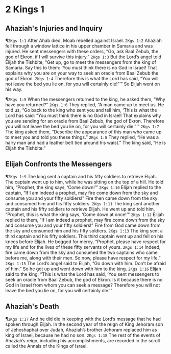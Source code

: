 # 2 Kings 1

## Ahaziah's Injuries and Inquiry
¶`2Kgs 1:1` After Ahab died, Moab rebelled against Israel.
`2Kgs 1:2` Ahaziah fell through a window lattice in his upper chamber in Samaria and was injured. He sent messengers with these orders, “Go, ask Baal Zebub, the god of Ekron, if I will survive this injury.”
`2Kgs 1:3` But the Lord’s angel told Elijah the Tishbite, “Get up, go to meet the messengers from the king of Samaria. Say this to them: ‘You must think there is no God in Israel! That explains why you are on your way to seek an oracle from Baal Zebub the god of Ekron.
`2Kgs 1:4` Therefore this is what the Lord has said, “You will not leave the bed you lie on, for you will certainly die!”’” So Elijah went on his way.

¶`2Kgs 1:5` When the messengers returned to the king, he asked them, “Why have you returned?”
`2Kgs 1:6` They replied, “A man came up to meet us. He told us, “Go back to the king who sent you and tell him, ‘This is what the Lord has said: “You must think there is no God in Israel! That explains why you are sending for an oracle from Baal Zebub, the god of Ekron. Therefore you will not leave the bed you lie on, for you will certainly die.”’”
`2Kgs 1:7` The king asked them, “Describe the appearance of this man who came up to meet you and told you these things.”
`2Kgs 1:8` They replied, “He was a hairy man and had a leather belt tied around his waist.” The king said, “He is Elijah the Tishbite.”

## Elijah Confronts the Messengers
¶`2Kgs 1:9` The king sent a captain and his fifty soldiers to retrieve Elijah. The captain went up to him, while he was sitting on the top of a hill. He told him, “Prophet, the king says, ‘Come down!’”
`2Kgs 1:10` Elijah replied to the captain, “If I am indeed a prophet, may fire come down from the sky and consume you and your fifty soldiers!” Fire then came down from the sky and consumed him and his fifty soldiers.
`2Kgs 1:11` The king sent another captain and his fifty soldiers to retrieve Elijah. He went up and told him, “Prophet, this is what the king says, ‘Come down at once!’”
`2Kgs 1:12` Elijah replied to them, “If I am indeed a prophet, may fire come down from the sky and consume you and your fifty soldiers!” Fire from God came down from the sky and consumed him and his fifty soldiers.
`2Kgs 1:13` The king sent a third captain and his fifty soldiers. This third captain went up and fell on his knees before Elijah. He begged for mercy, “Prophet, please have respect for my life and for the lives of these fifty servants of yours.
`2Kgs 1:14` Indeed, fire came down from the sky and consumed the two captains who came before me, along with their men. So now, please have respect for my life.”
`2Kgs 1:15` The Lord’s angel said to Elijah, “Go down with him. Don’t be afraid of him.” So he got up and went down with him to the king.
`2Kgs 1:16` Elijah said to the king, “This is what the Lord has said, ‘You sent messengers to seek an oracle from Baal Zebub, the god of Ekron. Is it because there is no God in Israel from whom you can seek a message? Therefore you will not leave the bed you lie on, for you will certainly die.’”

## Ahaziah's Death
¶`2Kgs 1:17` And he did die in keeping with the Lord’s message that he had spoken through Elijah. In the second year of the reign of King Jehoram son of Jehoshaphat over Judah, Ahaziah’s brother Jehoram replaced him as king of Israel, because he had no son.
`2Kgs 1:18` The rest of the events of Ahaziah’s reign, including his accomplishments, are recorded in the scroll called the Annals of the Kings of Israel.
